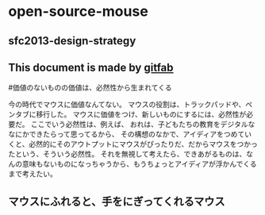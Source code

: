 # open-source-mouse
## sfc2013-design-strategy
This document is made by [gitfab](http://gitfab.org)
---
#価値のないものの価値は、必然性から生まれてくる

今の時代でマウスに価値なんてない。
マウスの役割は、トラックパッドや、ペンタブに移行した。
マウスに価値をつけ、新しいものにするには、必然性が必要だ。
ここでいう必然性は、例えば、
おれは、子どもたちの教育をデジタルななにかできたらって思ってるから、
その構想のなかで、アイディアをつめていくと、必然的にそのアウトプットにマウスがぴったりだ、だからマウスをつかったという、そういう必然性。
それを無視して考えたら、できあがるものは、なんの意味もないものになっちゃうから、もうちょっとアイディアが浮かんでくるまで考えたい。

マウスにふれると、手をにぎってくれるマウス
---
